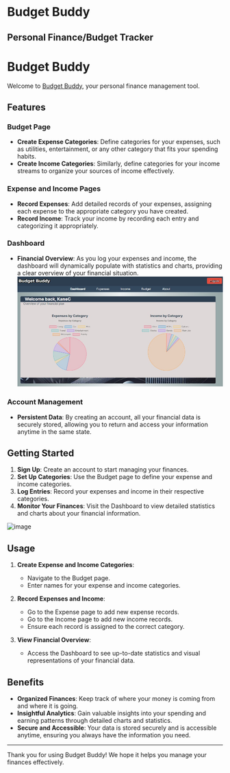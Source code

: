 # Budget Buddy
## Personal Finance/Budget Tracker
# Budget Buddy

Welcome to [Budget Buddy](https://kmclevel.w3.uvm.edu/cs2450/), your personal finance management tool. 

## Features

### Budget Page
- **Create Expense Categories**: Define categories for your expenses, such as utilities, entertainment, or any other category that fits your spending habits.
- **Create Income Categories**: Similarly, define categories for your income streams to organize your sources of income effectively.

### Expense and Income Pages
- **Record Expenses**: Add detailed records of your expenses, assigning each expense to the appropriate category you have created.
- **Record Income**: Track your income by recording each entry and categorizing it appropriately.

### Dashboard
- **Financial Overview**: As you log your expenses and income, the dashboard will dynamically populate with statistics and charts, providing a clear overview of your financial situation.
![Dashboard Charts](https://raw.githubusercontent.com/kaneclev/BudgetBuddy/9fd3097916cead74aa8039c38620b10a550d5e24/Screenshot%202024-07-16%20183205.jpg)
### Account Management
- **Persistent Data**: By creating an account, all your financial data is securely stored, allowing you to return and access your information anytime in the same state.

## Getting Started

1. **Sign Up**: Create an account to start managing your finances.
2. **Set Up Categories**: Use the Budget page to define your expense and income categories.
3. **Log Entries**: Record your expenses and income in their respective categories.
4. **Monitor Your Finances**: Visit the Dashboard to view detailed statistics and charts about your financial information.

![image]([https://raw.githubusercontent.com/kaneclev/BudgetBuddy/9fd3097916cead74aa8039c38620b10a550d5e24/Screenshot%202024-07-16%20183205.jpg](https://github.com/kaneclev/BudgetBuddy/blob/main/Screenshot%202024-07-16%20183151.jpg?raw=true))
## Usage

1. **Create Expense and Income Categories**:
    - Navigate to the Budget page.
    - Enter names for your expense and income categories.

2. **Record Expenses and Income**:
    - Go to the Expense page to add new expense records.
    - Go to the Income page to add new income records.
    - Ensure each record is assigned to the correct category.

3. **View Financial Overview**:
    - Access the Dashboard to see up-to-date statistics and visual representations of your financial data.

## Benefits

- **Organized Finances**: Keep track of where your money is coming from and where it is going.
- **Insightful Analytics**: Gain valuable insights into your spending and earning patterns through detailed charts and statistics.
- **Secure and Accessible**: Your data is stored securely and is accessible anytime, ensuring you always have the information you need.


---

Thank you for using Budget Buddy! We hope it helps you manage your finances effectively.



